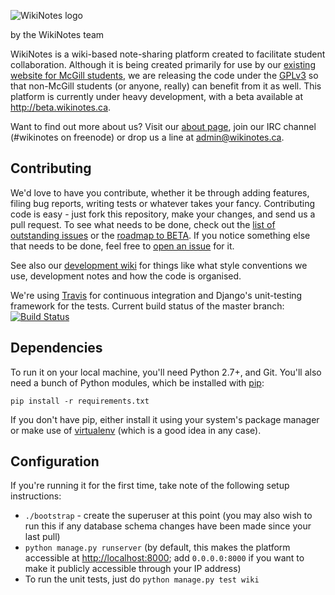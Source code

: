 ![WikiNotes logo](http://www.wikinotes.ca/static/img/wikinotes.png)

by the WikiNotes team

WikiNotes is a wiki-based note-sharing platform created to facilitate student collaboration. Although it is being created primarily for use by our [existing website for McGill students](http://www.wikinotes.ca), we are releasing the code under the [GPLv3](http://opensource.org/licenses/GPL-3.0) so that non-McGill students (or anyone, really) can benefit from it as well. This platform is currently under heavy development, with a beta available at http://beta.wikinotes.ca.

Want to find out more about us? Visit our [about page](http://www.wikinotes.ca/wiki/wikinotes:About), join our IRC channel (#wikinotes on freenode) or drop us a line at admin@wikinotes.ca.

Contributing
------------

We'd love to have you contribute, whether it be through adding features, filing bug reports, writing tests or whatever takes your fancy. Contributing code is easy - just fork this repository, make your changes, and send us a pull request. To see what needs to be done, check out the [list of outstanding issues](https://github.com/dellsystem/wikinotes/issues) or the [roadmap to BETA](https://github.com/dellsystem/wikinotes/issues/48). If you notice something else that needs to be done, feel free to [open an issue](https://github.com/dellsystem/wikinotes/issues/new) for it.

See also our [development wiki](https://github.com/dellsystem/wikinotes/wiki) for things like what style conventions we use, development notes and how the code is organised.

We're using [Travis](http://travis-ci.org) for continuous integration and Django's unit-testing framework for the tests. Current build status of the master branch: [![Build Status](https://secure.travis-ci.org/dellsystem/wikinotes.png?branch=ci)](http://travis-ci.org/dellsystem/wikinotes)

Dependencies
------------

To run it on your local machine, you'll need Python 2.7+, and Git. You'll also need a bunch of Python modules, which be installed with [pip](http://www.pip-installer.org/en/latest/index.html):

```console
pip install -r requirements.txt
```

If you don't have pip, either install it using your system's package manager or make use of [virtualenv](http://www.virtualenv.org/en/latest/index.html) (which is a good idea in any case).

Configuration
-------------

If you're running it for the first time, take note of the following setup instructions:

* `./bootstrap` - create the superuser at this point (you may also wish to run this if any database schema changes have been made since your last pull)
* `python manage.py runserver` (by default, this makes the platform accessible at [http://localhost:8000](http://localhost:8000); add `0.0.0.0:8000` if you want to make it publicly accessible through your IP address)
* To run the unit tests, just do `python manage.py test wiki`
